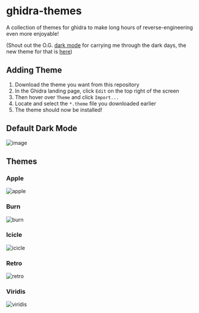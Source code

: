 # ghidra-themes
A collection of themes for ghidra to make long hours of reverse-engineering even more enjoyable!

(Shout out the O.G. [dark mode](https://github.com/zackelia/ghidra-dark) for carrying me through the dark days, the new theme for that is [here](https://github.com/zackelia/ghidra-dark-theme))

## Adding Theme

1. Download the theme you want from this repository
2. In the Ghidra landing page, click `Edit` on the top right of the screen
3. Then hover over `Theme` and click `Import...`
4. Locate and select the `*.theme` file you downloaded earlier
5. The theme should now be installed!

## Default Dark Mode

![image](https://github.com/luke-r-m/ghidra-themes/assets/47477832/5dc3e26f-3769-46c4-a96f-b6775710690d)

## Themes

### Apple

![apple](https://github.com/luke-r-m/ghidra-themes/assets/47477832/728f03b5-30be-4998-80fe-83296aee337c)

### Burn

![burn](https://github.com/luke-r-m/ghidra-themes/assets/47477832/ab141774-4994-4d77-89a5-7e072b08658c)

### Icicle

![icicle](https://github.com/luke-r-m/ghidra-themes/assets/47477832/a0131bf4-bc78-4fd5-ab79-1ff92defa65f)

### Retro

![retro](https://github.com/luke-r-m/ghidra-themes/assets/47477832/1f061bf6-49df-4d27-b153-eb86b13d589e)

### Viridis

![viridis](https://github.com/luke-r-m/ghidra-themes/assets/47477832/1737ae9c-d1e6-4f71-a2b6-736ce1ca5ce9)





